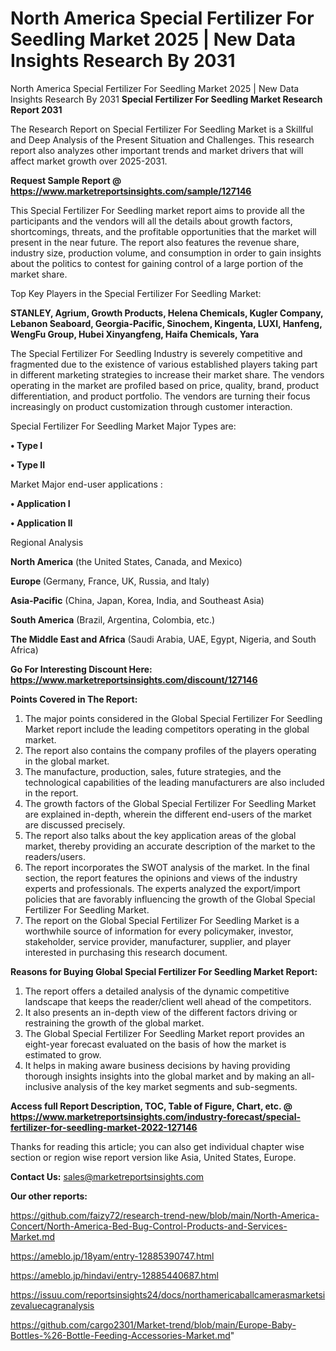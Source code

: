 # North America Special Fertilizer For Seedling Market 2025 | New Data Insights Research By 2031
North America Special Fertilizer For Seedling Market 2025 | New Data Insights Research By 2031
<strong>Special Fertilizer For Seedling Market Research Report 2031</strong>

The Research Report on Special Fertilizer For Seedling Market is a Skillful and Deep Analysis of the Present Situation and Challenges. This research report also analyzes other important trends and market drivers that will affect market growth over 2025-2031.

<strong>Request Sample Report @ <a href=https://www.marketreportsinsights.com/sample/127146>https://www.marketreportsinsights.com/sample/127146</a></strong>

This Special Fertilizer For Seedling market report aims to provide all the participants and the vendors will all the details about growth factors, shortcomings, threats, and the profitable opportunities that the market will present in the near future. The report also features the revenue share, industry size, production volume, and consumption in order to gain insights about the politics to contest for gaining control of a large portion of the market share.

Top Key Players in the Special Fertilizer For Seedling Market:

<strong>STANLEY, Agrium, Growth Products, Helena Chemicals, Kugler Company, Lebanon Seaboard, Georgia-Pacific, Sinochem, Kingenta, LUXI, Hanfeng, WengFu Group, Hubei Xinyangfeng, Haifa Chemicals, Yara</strong>

The Special Fertilizer For Seedling Industry is severely competitive and fragmented due to the existence of various established players taking part in different marketing strategies to increase their market share. The vendors operating in the market are profiled based on price, quality, brand, product differentiation, and product portfolio. The vendors are turning their focus increasingly on product customization through customer interaction.

Special Fertilizer For Seedling Market Major Types are:

<strong>• Type I

• Type II</strong>

Market Major end-user applications :

<strong>• Application I

• Application II</strong>

Regional Analysis

</u><strong><b>North America</b></strong> (the United States, Canada, and Mexico)

<strong><b>Europe </b></strong>(Germany, France, UK, Russia, and Italy)

<strong><b>Asia-Pacific</b></strong> (China, Japan, Korea, India, and Southeast Asia)

<strong><b>South America</b></strong> (Brazil, Argentina, Colombia, etc.)

<strong><b>The Middle East and Africa</b></strong> (Saudi Arabia, UAE, Egypt, Nigeria, and South Africa)

<strong>Go For Interesting Discount Here: <a href=https://www.marketreportsinsights.com/discount/127146>https://www.marketreportsinsights.com/discount/127146</a></strong>

<strong>Points Covered in The Report:</strong>
<ol>
  <li>The major points considered in the Global Special Fertilizer For Seedling Market report include the leading competitors operating in the global market.</li>
  <li>The report also contains the company profiles of the players operating in the global market.</li>
  <li>The manufacture, production, sales, future strategies, and the technological capabilities of the leading manufacturers are also included in the report.</li>
  <li>The growth factors of the Global Special Fertilizer For Seedling Market are explained in-depth, wherein the different end-users of the market are discussed precisely.</li>
  <li>The report also talks about the key application areas of the global market, thereby providing an accurate description of the market to the readers/users.</li>
  <li>The report incorporates the SWOT analysis of the market. In the final section, the report features the opinions and views of the industry experts and professionals. The experts analyzed the export/import policies that are favorably influencing the growth of the Global Special Fertilizer For Seedling Market.</li>
  <li>The report on the Global Special Fertilizer For Seedling Market is a worthwhile source of information for every policymaker, investor, stakeholder, service provider, manufacturer, supplier, and player interested in purchasing this research document.</li>
</ol>
<strong>Reasons for Buying Global Special Fertilizer For Seedling Market Report:</strong>

<ol>
  <li>The report offers a detailed analysis of the dynamic competitive landscape that keeps the reader/client well ahead of the competitors.</li>
  <li>It also presents an in-depth view of the different factors driving or restraining the growth of the global market.</li>
  <li>The Global Special Fertilizer For Seedling Market report provides an eight-year forecast evaluated on the basis of how the market is estimated to grow.</li>
  <li>It helps in making aware business decisions by having providing thorough insights insights into the global market and by making an all-inclusive analysis of the key market segments and sub-segments.</li>
</ol>
<strong>Access full Report Description, TOC, Table of Figure, Chart, etc. @ <a href=https://www.marketreportsinsights.com/industry-forecast/special-fertilizer-for-seedling-market-2022-127146>https://www.marketreportsinsights.com/industry-forecast/special-fertilizer-for-seedling-market-2022-127146</a></strong>


Thanks for reading this article; you can also get individual chapter wise section or region wise report version like Asia, United States, Europe.

<strong>Contact Us:</strong>
sales@marketreportsinsights.com

<strong>Our other reports:</strong>

<a href=https://github.com/faizy72/research-trend-new/blob/main/North-America-Concert/North-America-Bed-Bug-Control-Products-and-Services-Market.md>https://github.com/faizy72/research-trend-new/blob/main/North-America-Concert/North-America-Bed-Bug-Control-Products-and-Services-Market.md</a>

<a href=https://ameblo.jp/18yam/entry-12885390747.html>https://ameblo.jp/18yam/entry-12885390747.html</a>

<a href=https://ameblo.jp/hindavi/entry-12885440687.html>https://ameblo.jp/hindavi/entry-12885440687.html</a>

<a href=https://issuu.com/reportsinsights24/docs/northamericaballcamerasmarketsizevaluecagranalysis>https://issuu.com/reportsinsights24/docs/northamericaballcamerasmarketsizevaluecagranalysis</a>

<a href=https://github.com/cargo2301/Market-trend/blob/main/Europe-Baby-Bottles-%26-Bottle-Feeding-Accessories-Market.md>https://github.com/cargo2301/Market-trend/blob/main/Europe-Baby-Bottles-%26-Bottle-Feeding-Accessories-Market.md</a>"
